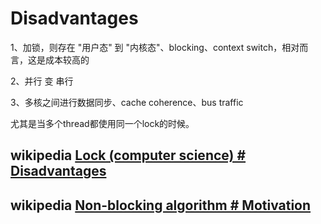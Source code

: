 # Disadvantages

1、加锁，则存在 "用户态" 到 "内核态"、blocking、context switch，相对而言，这是成本较高的

2、并行 变 串行

3、多核之间进行数据同步、cache coherence、bus traffic

尤其是当多个thread都使用同一个lock的时候。

## wikipedia [Lock (computer science) # Disadvantages](https://en.wikipedia.org/wiki/Lock_(computer_science)#Disadvantages)



## wikipedia [Non-blocking algorithm # Motivation](https://en.wikipedia.org/wiki/Non-blocking_algorithm#Motivation)